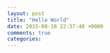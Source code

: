 ```yaml
---
layout: post
title: "Hello World"
date: 2015-08-18 22:37:40 +0000
comments: true
categories: 
---
```

